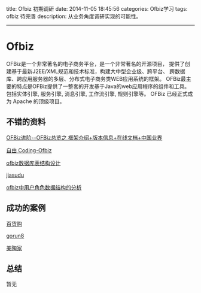title: Ofbiz 初期调研
date: 2014-11-05 18:45:56
categories: Ofbiz学习
tags: ofbiz 待完善
description: 从业务角度调研实现的可能性。

---

# Ofbiz #

OFBiz是一个非常著名的电子商务平台，是一个非常著名的开源项目，
提供了创建基于最新J2EE/XML规范和技术标准，构建大中型企业级、跨平台、
跨数据库、跨应用服务器的多层、分布式电子商务类WEB应用系统的框架。
OFBiz最主要的特点是OFBiz提供了一整套的开发基于Java的web应用程序的组件和工具。
包括实体引擎, 服务引擎, 消息引擎, 工作流引擎, 规则引擎等。
OFBiz 已经正式成为 Apache 的顶级项目。

## 不错的资料 ##

[OFBiz进阶--OFBiz总览之 框架介绍+版本信息+在线文档+中国业界](http://my.oschina.net/u/257088/blog/339227)

[自由 Coding-Ofbiz](http://ofbizer.iteye.com/category/222200)

[ofbiz数据库表结构设计](http://blog.sina.com.cn/s/blog_a2ca5d8c01017fa0.html)

[jiasudu](http://jiasudu.iteye.com/)

[ofbiz中用户角色数据结构的分析](http://shuany.iteye.com/blog/1463282)


## 成功的案例 ##

[百货购](http://www.100hg.com/)

[gorun8](http://www.gorun8.cn/dyn/main)

[美陶家](http://www.meitaojia.com/)


## 总结 ##

暂无

